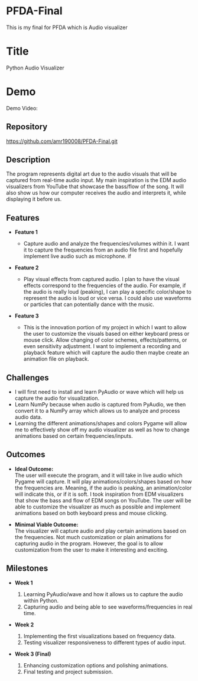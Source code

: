 # PFDA-Final
This is my final for PFDA which is Audio visualizer

# Title

Python Audio Visualizer

# Demo

Demo Video: 

## Repository

<Link to your project's public GitHub repository>

https://github.com/amr190008/PFDA-Final.git

## Description

The program represents digital art due to the audio visuals that will be captured from real-time audio input. My main inspiration is the EDM audio visualizers from YouTube that showcase the bass/flow of the song. It will also show us how our computer receives the audio and interprets it, while displaying it before us.

## Features

- **Feature 1**  
	- Capture audio and analyze the frequencies/volumes within it. I want it to capture the frequencies from an audio file first and hopefully implement live audio such as microphone. if 
  
- **Feature 2**  
	- Play visual effects from captured audio. I plan to have the visual effects correspond to the frequencies of the audio. For example, if the audio is really loud (peaking), I can play a specific color/shape to represent the audio is loud or vice versa. I could also use waveforms or particles that can potentially dance with the music. 
  
- **Feature 3**  
	- This is the innovation portion of my project in which I want to allow the user to customize the visuals based on either keyboard press or mouse click. Allow changing of color schemes, effects/patterns, or even sensitivity adjustment. I want to implement a recording and playback feature which will capture the audio then maybe create an animation file on playback.

## Challenges

- I will first need to install and learn PyAudio or wave which will help us capture the audio for visualization.
- Learn NumPy because when audio is captured from PyAudio, we then convert it to a NumPy array which allows us to analyze and process audio data.
- Learning the different animations/shapes and colors Pygame will allow me to effectively show off my audio visualizer as well as how to change animations based on certain frequencies/inputs.

## Outcomes

- **Ideal Outcome:**  
	The user will execute the program, and it will take in live audio which Pygame will capture. It will play animations/colors/shapes based on how the frequencies are. Meaning, if the audio is peaking, an animation/color will indicate this, or if it is soft. I took inspiration from EDM visualizers that show the bass and flow of EDM songs on YouTube. The user will be able to customize the visualizer as much as possible and implement animations based on both keyboard press and mouse clicking.

- **Minimal Viable Outcome:**  
	The visualizer will capture audio and play certain animations based on the frequencies. Not much customization or plain animations for capturing audio in the program. However, the goal is to allow customization from the user to make it interesting and exciting.

## Milestones

- **Week 1**
  1. Learning PyAudio/wave and how it allows us to capture the audio within Python.
  2. Capturing audio and being able to see waveforms/frequencies in real time.

- **Week 2**
  1. Implementing the first visualizations based on frequency data.
  2. Testing visualizer responsiveness to different types of audio input.

- **Week 3 (Final)**
  1. Enhancing customization options and polishing animations.
  2. Final testing and project submission.

